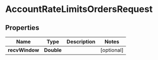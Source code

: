 

# AccountRateLimitsOrdersRequest


## Properties

| Name | Type | Description | Notes |
|------------ | ------------- | ------------- | -------------|
|**recvWindow** | **Double** |  |  [optional] |



